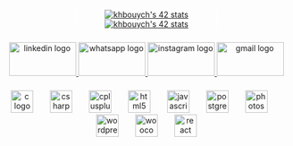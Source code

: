 

<div align="center" ; style="width: 50%; margin: 0 auto; border: 1px solid white;">
 <a href="https://github.com/oakoudad/badge42"><img src="https://badge.mediaplus.ma/binary/khbouych?42Network=off" alt="khbouych's 42 stats" /></a>
 <a href="https://github.com/oakoudad/badge42"><img src="https://badge.mediaplus.ma/greenbinary/khbouych?42Network=off" alt="khbouych's 42 stats" /></a>
</div>

###

<div align="center">
  <a href="https://www.linkedin.com/in/bouychouu/" target="_blank">
    <img src="https://raw.githubusercontent.com/maurodesouza/profile-readme-generator/master/src/assets/icons/social/linkedin/default.svg" width="120" height="60" alt="linkedin logo"  />
  </a>
  <a href="wa.me/00212612274405" target="_blank">
    <img src="https://raw.githubusercontent.com/maurodesouza/profile-readme-generator/master/src/assets/icons/social/whatsapp/default.svg" width="120" height="60" alt="whatsapp logo"  />
  </a>
  <a href="https://www.instagram.com/54lide/" target="_blank">
    <img src="https://raw.githubusercontent.com/maurodesouza/profile-readme-generator/master/src/assets/icons/social/instagram/default.svg" width="120" height="60" alt="instagram logo"  />
  </a>
  <a href="khalidbouychouu@gmail.com" target="_blank">
    <img src="https://raw.githubusercontent.com/maurodesouza/profile-readme-generator/master/src/assets/icons/social/gmail/default.svg" width="120" height="60" alt="gmail logo"  />
  </a>
</div>

###

<div align="center">
  <img src="https://cdn.jsdelivr.net/gh/devicons/devicon/icons/c/c-original.svg" height="40" alt="c logo"  />
  <img width="22" />
  <img src="https://cdn.jsdelivr.net/gh/devicons/devicon/icons/csharp/csharp-original.svg" height="40" alt="csharp logo"  />
  <img width="22" />
  <img src="https://cdn.jsdelivr.net/gh/devicons/devicon/icons/cplusplus/cplusplus-original.svg" height="40" alt="cplusplus logo"  />
  <img width="22" />
  <img src="https://cdn.jsdelivr.net/gh/devicons/devicon/icons/html5/html5-original.svg" height="40" alt="html5 logo"  />
  <img width="22" />
  <img src="https://cdn.jsdelivr.net/gh/devicons/devicon/icons/javascript/javascript-original.svg" height="40" alt="javascript logo"  />
  <img width="22" />
  <img src="https://cdn.jsdelivr.net/gh/devicons/devicon/icons/postgresql/postgresql-original.svg" height="40" alt="postgresql logo"  />
  <img width="22" />
  <img src="https://cdn.jsdelivr.net/gh/devicons/devicon/icons/photoshop/photoshop-plain.svg" height="40" alt="photoshop logo"  />
  <img width="22" />
  <img src="https://cdn.jsdelivr.net/gh/devicons/devicon/icons/wordpress/wordpress-original.svg" height="40" alt="wordpress logo"  />
  <img width="22" />
  <img src="https://cdn.jsdelivr.net/gh/devicons/devicon/icons/woocommerce/woocommerce-original.svg" height="40" alt="woocommerce logo"  />
  <img width="22" />
  <img src="https://cdn.jsdelivr.net/gh/devicons/devicon/icons/react/react-original.svg" height="40" alt="react logo"  />
</div>

###
